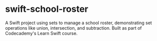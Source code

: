 # swift-school-roster
A Swift project using sets to manage a school roster, demonstrating set operations like union, intersection, and subtraction. Built as part of Codecademy's Learn Swift course.
